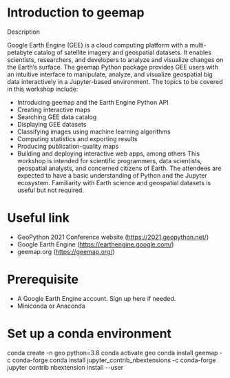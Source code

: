 # Introduction to geemap

Description

Google Earth Engine (GEE) is a cloud computing platform with a multi-petabyte catalog of satellite imagery and geospatial datasets. It enables scientists, researchers, and developers to analyze and visualize changes on the Earth’s surface. The geemap Python package provides GEE users with an intuitive interface to manipulate, analyze, and visualize geospatial big data interactively in a Jupyter-based environment. The topics to be covered in this workshop include:

- Introducing geemap and the Earth Engine Python API
- Creating interactive maps
- Searching GEE data catalog
- Displaying GEE datasets
- Classifying images using machine learning algorithms
- Computing statistics and exporting results
- Producing publication-quality maps
- Building and deploying interactive web apps, among others
This workshop is intended for scientific programmers, data scientists, geospatial analysts, and concerned citizens of Earth. The attendees are expected to have a basic understanding of Python and the Jupyter ecosystem. Familiarity with Earth science and geospatial datasets is useful but not required.

# Useful link
- GeoPython 2021 Conference website (https://2021.geopython.net/)
- Google Earth Engine (https://earthengine.google.com/)
- geemap.org (https://geemap.org/)

# Prerequisite
- A Google Earth Engine account. Sign up here if needed.
- Miniconda or Anaconda

# Set up a conda environment

conda create -n geo python=3.8
conda activate geo
conda install geemap -c conda-forge
conda install jupyter_contrib_nbextensions -c conda-forge
jupyter contrib nbextension install --user

